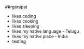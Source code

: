 ##rgarapat
- likes coding
- likes cooking
- likes sleeping
- likes my native language - Telugu
- likes my native place - India
- testing
